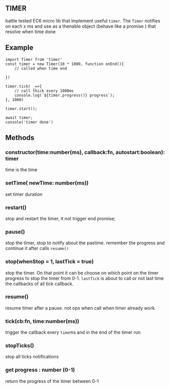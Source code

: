 ## TIMER

 battle tested EC6 micro lib that implement useful `timer`. 
 The `Timer` notifies on each x ms and use as a thenable object (behave like a promise ) 
 that resolve when time done 
 

## Example
```
import Timer from 'timer'
const timer = new Timer(10 * 1000, function onEnd(){
    // called when time end

})

timer.tick( _=>{
    // call thick every 1000ms
    console.log(`${timer.progress()} progress`);
}, 1000) 

timer.start();

await timer;
console('timer done')

```

## Methods
### constructor(time:number(ms), callback:fn, autostart:boolean): timer
time is the time 
    
### setTime( newTime: number(ms))
 set timer duration

### restart()
 stop and restart the timer, it not trigger end promise;

### pause()
stop the timer, stop to notify about the pastime. 
remember the progress and continue it after calls `resume()`

### stop(whenStop = 1, lastTick = true)
stop the timer.
On that point it can be choose on which point on the
timer progress to stop the timer from 0-1. 
`lastTick` is about to call or not last time the callbacks of all tick callback. 


### resume()  
resume timer after a pause.
not ops when call when timer already work. 

### tick(cb:fn, time:number(ms))
trigger the callback every `time`ms and in the end of the timer run
### stopTicks()
stop all ticks notifications
### get progress : number (0-1)
return the progress of the timer between 0-1 



